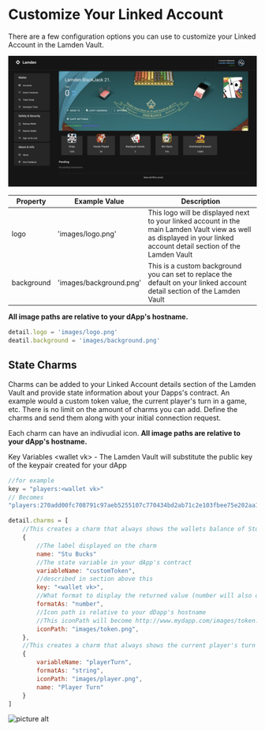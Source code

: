 # Customize Your Linked Account

There are a few configuration options you can use to customize your Linked Account in the Lamden Vault. 

![](../../img/develop/wallet_api/linked_account_details.png)

| Property  | Example Value | Description  |
| ------------- |------------| -----|
| logo | 'images/logo.png' | This logo will be displayed next to your linked account in the main Lamden Vault view as well as displayed in your linked account detail section of the Lamden Vault |
| background | 'images/background.png' | This is a custom background you can set to replace the default on your linked account detail section of the Lamden Vault  |

**All image paths are relative to your dApp's hostname.**

```javascript
detail.logo = 'images/logo.png'
deatil.background = 'images/background.png'
```

## State Charms
Charms can be added to your Linked Account details section of the Lamden Vault and provide state information about your Dapps's contract.  An example would a custom token value, the current player's turn in a game, etc.  There is no limit on the amount of charms you can add.  Define the charms and send them along with your initial connection request.  

Each charm can have an indivudial icon. **All image paths are relative to your dApp's hostname.**

Key Variables
&lt;wallet vk&gt; - The Lamden Vault will substitute the public key of the keypair created for your dApp

```javascript
//for example
key = "players:<wallet vk>"
// Becomes
"players:270add00fc708791c97aeb5255107c770434bd2ab71c2e103fbee75e202aa15e"
```

```javascript
detail.charms = [
    //This creates a charm that always shows the wallets balance of Stu Bucks
    {
        //The label displayed on the charm
        name: "Stu Bucks"
        //The state variable in your dApp's contract
        variableName: "customToken",
        //described in section above this
        key: "<wallet vk>",
        //What format to display the returned value (number will also display as float)
        formatAs: "number",
        //Icon path is relative to your dDapp's hostname
        //This iconPath will become http://www.mydapp.com/images/token.png
        iconPath: "images/token.png",
    },
    //This creates a charm that always shows the current player's turn in a game
    {
        variableName: "playerTurn",
        formatAs: "string",
        iconPath: "images/player.png",
        name: "Player Turn"
    }
]
```
![picture alt](/img/develop/wallet_api/charms.png "Example of State Charms")
